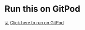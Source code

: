 # Run this on GitPod
💻 [Click here to run on GitPod](https://gitpod.io#https://github.com/ed-marquez/hedera-example-smart-contract-verification-ethersjs-solc)

